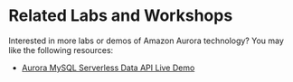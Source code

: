 # Related Labs and Workshops

Interested in more labs or demos of Amazon Aurora technology? You may like the following resources:

* [Aurora MySQL Serverless Data API Live Demo](https://github.com/aws-samples/aurora-and-database-migration-labs/blob/master/Labs/Aurora%20MySQL/Aurora%20MySQL%20Serverless%20Data%20API%20Live%20Demo.pdf)
